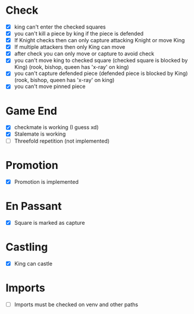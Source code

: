 # Check

- [x] king can't enter the checked squares
- [x] you can't kill a piece by king if the piece is defended
- [x] If Knight checks then can only capture attacking Knight or move King
- [x] If multiple attackers then only King can move
- [x] after check you can only move or capture to avoid check
- [x] you can't move king to checked square (checked square is blocked by King) (rook, bishop, queen has 'x-ray' on king)
- [x] you can't capture defended piece (defended piece is blocked by King) (rook, bishop, queen has 'x-ray' on king)
- [x] you can't move pinned piece

# Game End

- [x] checkmate is working (I guess xd)
- [x] Stalemate is working
- [ ] Threefold repetition (not implemented)

# Promotion

- [x] Promotion is implemented

# En Passant

- [x] Square is marked as capture

# Castling

- [x] King can castle

# Imports
- [ ] Imports must be checked on venv and other paths
